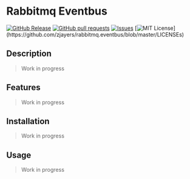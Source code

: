 # Rabbitmq Eventbus
[![GitHub Release](https://img.shields.io/github/release/zjayers/rabbitmq.eventbus.svg?style=flat)]()
[![GitHub pull requests](https://img.shields.io/github/issues-pr/zjayers/rabbitmq.eventbus.svg?style=flat)]()
[![Issues](https://img.shields.io/github/issues-raw/zjayers/rabbitmq.eventbus.svg?maxAge=25000)](https://github.com/zjayers/rabbitmq.eventbus/issues)
[![MIT License](https://img.shields.io/apm/l/atomic-ui.svg?)](https://github.com/zjayers/rabbitmq.eventbus/blob/master/LICENSEs)

## Description

> Work in progress

## Features

> Work in progress

## Installation

> Work in progress

## Usage

> Work in progress